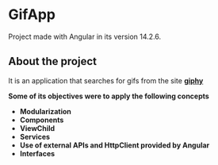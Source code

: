 # GifApp

Project made with Angular in its version 14.2.6.

## About the project

It is an application that searches for gifs from the site <a href="https://developers.giphy.com/"><b>giphy<b></a>

Some of its objectives were to apply the following concepts
<ul>
    <li>Modularization</li>
    <li>Components</li>
    <li>ViewChild</li>
    <li>Services</li>
    <li>Use of external APIs and HttpClient provided by Angular</li>
    <li>Interfaces</li>
</ul>
